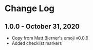 # Change Log

## 1.0.0 - October 31, 2020

- Copy from Matt Bierner's emoji v0.0.9
- Added checklist markers